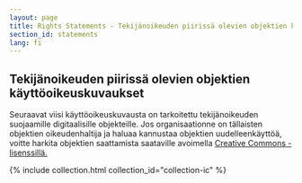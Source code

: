 ```yaml
---
layout: page
title: Rights Statements - Tekijänoikeuden piirissä olevien objektien käyttöoikeuskuvaukset
section_id: statements
lang: fi
---
```


## Tekijänoikeuden piirissä olevien objektien käyttöoikeuskuvaukset

Seuraavat viisi käyttöoikeuskuvausta on tarkoitettu tekijänoikeuden suojaamille digitaalisille objekteille. Jos organisaationne on tällaisten objektien oikeudenhaltija ja haluaa kannustaa objektien uudelleenkäyttöä, voitte harkita objektien saattamista saataville avoimella [Creative Commons -lisenssillä.](https://creativecommons.org/licenses/)

{% include collection.html collection_id="collection-ic" %}
